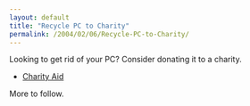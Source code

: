 ```yaml
---
layout: default
title: "Recycle PC to Charity"
permalink: /2004/02/06/Recycle-PC-to-Charity/
---
```


<P>Looking to get rid of your PC? Consider donating it to a charity.</P>
<UL>
<LI><A class="" href="http://www.charityaid.org/" target=_blank>Charity Aid</A></LI></UL>
<P>More to follow.</P>